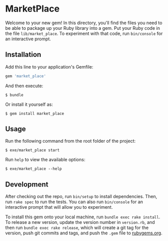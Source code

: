 # MarketPlace

Welcome to your new gem! In this directory, you'll find the files you need to be able to package up your Ruby library into a gem. Put your Ruby code in the file `lib/market_place`. To experiment with that code, run `bin/console` for an interactive prompt.

## Installation

Add this line to your application's Gemfile:

```ruby
gem 'market_place'
```

And then execute:

    $ bundle

Or install it yourself as:

    $ gem install market_place

## Usage

Run the following command from the root folder of the project:

```
$ exe/market_place start
```

Run `help` to view the available options:

```
$ exe/market_place --help
```

## Development

After checking out the repo, run `bin/setup` to install dependencies. Then, run `rake spec` to run the tests. You can also run `bin/console` for an interactive prompt that will allow you to experiment.

To install this gem onto your local machine, run `bundle exec rake install`. To release a new version, update the version number in `version.rb`, and then run `bundle exec rake release`, which will create a git tag for the version, push git commits and tags, and push the `.gem` file to [rubygems.org](https://rubygems.org).
